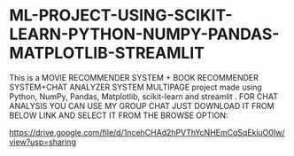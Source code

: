 # ML-PROJECT-USING-SCIKIT-LEARN-PYTHON-NUMPY-PANDAS-MATPLOTLIB-STREAMLIT
This is a MOVIE RECOMMENDER SYSTEM + BOOK RECOMMENDER SYSTEM+CHAT ANALYZER SYSTEM MULTIPAGE project made using Python, NumPy, Pandas, Matplotlib, scikit-learn and streamlit .
FOR CHAT ANALYSIS YOU CAN USE MY GROUP CHAT JUST DOWNLOAD IT FROM BELOW LINK AND SELECT IT FROM THE BROWSE OPTION:

https://drive.google.com/file/d/1ncehCHAd2hPVThYcNHEmCqSqEkiuO0Iw/view?usp=sharing
